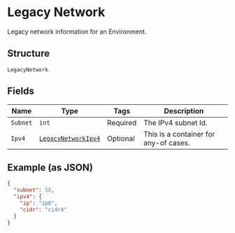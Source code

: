 
# Legacy Network

Legacy network information for an Environment.

## Structure

`LegacyNetwork`

## Fields

| Name | Type | Tags | Description |
|  --- | --- | --- | --- |
| `Subnet` | `int` | Required | The IPv4 subnet Id. |
| `Ipv4` | [`LegacyNetworkIpv4`](../../doc/models/containers/legacy-network-ipv-4.md) | Optional | This is a container for any-of cases. |

## Example (as JSON)

```json
{
  "subnet": 58,
  "ipv4": {
    "ip": "ip8",
    "cidr": "cidr4"
  }
}
```

